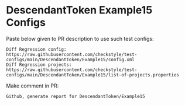 # DescendantToken Example15 Configs
Paste below given to PR description to use such test configs:
```
Diff Regression config: https://raw.githubusercontent.com/checkstyle/test-configs/main/DescendantToken/Example15/config.xml
Diff Regression projects: https://raw.githubusercontent.com/checkstyle/test-configs/main/DescendantToken/Example15/list-of-projects.properties
```
Make comment in PR:
```
Github, generate report for DescendantToken/Example15
```
